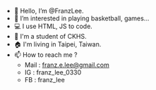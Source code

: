 - 👋 Hello, I’m @FranzLee.
- 👀 I’m interested in playing basketball, games...
- 💻 I use HTML, JS to code.
- 🏫 I'm a student of CKHS.
- 🏠 I'm living in Taipei, Taiwan.
- 📫 How to reach me ?
    - Mail : franz.e.lee@gmail.com
    - IG : franz_lee_0330
    - FB : franz_lee

<!---
FranzLee/FranzLee is a ✨ special ✨ repository because its `README.md` (this file) appears on your GitHub profile.
You can click the Preview link to take a look at your changes.
--->
